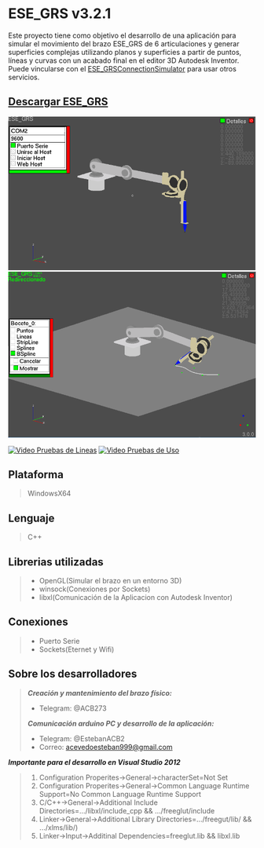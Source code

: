 # ESE_GRS v3.2.1 

Este proyecto tiene como objetivo el desarrollo de una aplicación
para simular el movimiento del brazo ESE_GRS de 6 articulaciones y 
generar superficies complejas utilizando planos y superficies a partir 
de puntos, líneas y curvas con un acabado final en el editor 3D Autodesk 
Inventor. Puede vincularse con el [ESE_GRSConnectionSimulator](https://github.com/Esteban1914/ESE_GRS_ConnectionSimulator)
para usar otros servicios.


## [Descargar ESE_GRS](https://github.com/Esteban1914/ESE_GRS/raw/master/media/ESE_GRS/ESE_GRS.rar)

![Foto de ESE_GRS](https://github.com/Esteban1914/ESE_GRS/blob/master/media/ESE_GRS.png)
![Foto de ESE_GRS](https://github.com/Esteban1914/ESE_GRS/blob/master/media/ESE_GRS1.png)

[![Video Pruebas de Lineas](![imagen](https://github.com/user-attachments/assets/ec42e990-8856-42d3-9897-f8c5b3e9f17b))](https://youtube.com/shorts/k08Z69qYJ9E)
[![Video Pruebas de Uso]()](https://youtube.com/shorts/reRHz0o7SlI)

## Plataforma
>WindowsX64

## Lenguaje
>C++ 

## Librerias utilizadas
> - OpenGL(Simular el brazo en un entorno 3D)
> - winsock(Conexiones por Sockets)
> - libxl(Comunicación de la Aplicacion con Autodesk Inventor)

## Conexiones
> - Puerto Serie
> - Sockets(Eternet y Wifi)

## Sobre los desarrolladores
>***Creación y mantenimiento del brazo físico:***
> - Telegram:  @ACB273
>
>***Comunicación arduino PC y desarrollo de la aplicación:***
> - Telegram:  @EstebanACB2
> - Correo:    acevedoesteban999@gmail.com

***Importante para el desarrollo en Visual Studio 2012***
> 1. Configuration Properites->General->characterSet=Not Set
> 2. Configuration Properites->General->Common Language Runtime Support=No Common Language Runtime Support
> 3. C/C++->General->Additional Include Directories=.../libxl/include_cpp && .../freeglut/include
> 4. Linker->General->Additional Library Directories=.../freegut/lib/ && .../xlms/lib/)
> 5. Linker->Input->Additinal Dependencies=freeglut.lib && libxl.lib
